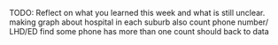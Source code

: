 TODO: Reflect on what you learned this week and what is still unclear.
making graph about hospital in each suburb 
also count phone number/ LHD/ED 
find some phone has more than one count should back to data